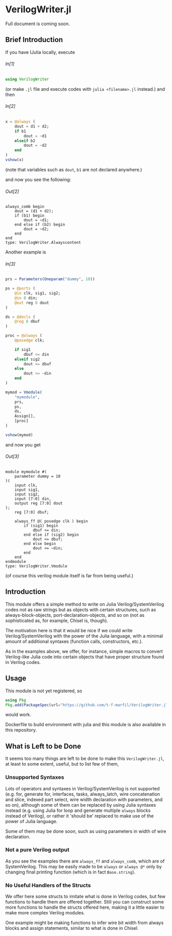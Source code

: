 # VerilogWriter.jl

<!-- Full document is available [here](url). -->
Full document is coming soon.

## Brief Introduction 

If you have IJulia locally, execute
###### In[1]
```Julia
using VerilogWriter
```
(or make `.jl` file and execute codes with `julia <filename>.jl` instead.) and then

###### In[2]
```Julia
x = @always (
    dout = d1 + d2;
    if b1
        dout = ~d1
    elseif b2 
        dout = ~d2
    end
)
vshow(x)
```

(note that variables such as `dout`, `b1` are not declared anywhere.)

and now you see the following:

###### Out[2]
```
always_comb begin
    dout = (d1 + d2);
    if (b1) begin
        dout = ~d1;
    end else if (b2) begin
        dout = ~d2;
    end
end
type: VerilogWriter.Alwayscontent
```

Another example is 

###### In[3]
```Julia
prs = Parameters(Oneparam("dummy", 10))

ps = @ports (
    @in clk, sig1, sig2;
    @in 8 din;
    @out reg 8 dout
)

ds = @decls (
    @reg 8 dbuf
)

proc = @always (
    @posedge clk;

    if sig1
        dbuf <= din 
    elseif sig2 
        dout <= dbuf
    else
        dout <= ~din 
    end
)

mymod = Vmodule(
    "mymodule",
    prs,
    ps,
    ds,
    Assign[],
    [proc]
)

vshow(mymod)
```

and now you get 

###### Out[3]
```
module mymodule #(
    parameter dummy = 10
)(
    input clk,
    input sig1,
    input sig2,
    input [7:0] din,
    output reg [7:0] dout
);
    reg [7:0] dbuf;

    always_ff @( posedge clk ) begin
        if (sig1) begin
            dbuf <= din;
        end else if (sig2) begin
            dout <= dbuf;
        end else begin
            dout <= ~din;
        end
    end
endmodule
type: VerilogWriter.Vmodule
```

(of course this verilog module itself is far from being useful.)

## Introduction

This module offers a simple method to write on Julia  Verilog/SystemVerilog codes not as raw strings but as objects with certain structures, such as always-block-objects, port-declaration-objects, and so on (not as sophisticated as, for example, Chisel is, though).

The motivation here is that it would be nice if we could write Verilog/SystemVerilog with the power of the Julia language, with a minimal amount of additional syntaxes (function calls, constructors, etc.). 

As in the examples above, we offer, for instance, simple macros to convert Verilog-like Julia code into certain objects that have proper structure found in Verilog codes.

## Usage 

This module is not yet registered, so
```Julia
using Pkg
Pkg.add(PackageSpec(url="https://github.com/t-f-marfil/VerilogWriter.jl"))
```
would work.

Dockerfile to build environment with julia and this module is also available in this repository.

## What is Left to be Done

It seems too many things are left to be done to make this `VerilogWriter.jl`, at least to some extent, useful, but to list few of them, 

### Unsupported Syntaxes
Lots of operators and syntaxes in Verilog/SystemVerilog is not supported (e.g. for, generate for, interfaces, tasks, always_latch, wire concatenation and slice, indexed part select, wire width declaration with parameters, and so on), although some of them can be replaced by using Julia syntaxes instead (e.g. using Julia for loop and generate multiple `always` blocks instead of Verilog), or rather it 'should be' replaced to make use of the power of Julia language.

Some of them may be done soon, such as using parameters in width of wire declaration.

### Not a pure Verilog output 

As you see the examples there are `always_ff` and `always_comb`, which are of SystemVerilog. This may be easily made to be `always` or `always @*` only by changing final printing function (which is in fact `Base.string`).

### No Useful Handlers of the Structs 
We offer here some structs to imitate what is done in Verilog codes, but few functions to handle them are offered together. Still you can construct some more functions to handle the structs offered here, making it a little easier to make more complex Verilog modules.

One example might be making functions to infer wire bit width from always blocks and assign statements, similar to what is done in Chisel.
